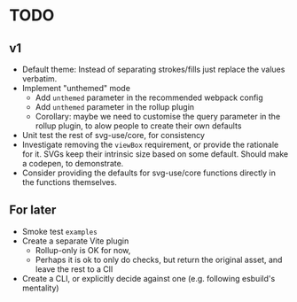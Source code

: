 # TODO

## v1

- Default theme: Instead of separating strokes/fills just replace the values
  verbatim.
- Implement "unthemed" mode
  - Add `unthemed` parameter in the recommended webpack config
  - Add `unthemed` parameter in the rollup plugin
  - Corollary: maybe we need to customise the query parameter in the rollup
    plugin, to alow people to create their own defaults
- Unit test the rest of svg-use/core, for consistency
- Investigate removing the `viewBox` requirement, or provide the rationale for
  it. SVGs keep their intrinsic size based on some default. Should make a
  codepen, to demonstrate.
- Consider providing the defaults for svg-use/core functions directly in the
  functions themselves.

## For later

- Smoke test `examples`
- Create a separate Vite plugin
  - Rollup-only is OK for now,
  - Perhaps it is ok to only do checks, but return the original asset, and leave
    the rest to a ClI
- Create a CLI, or explicitly decide against one (e.g. following esbuild's
  mentality)
